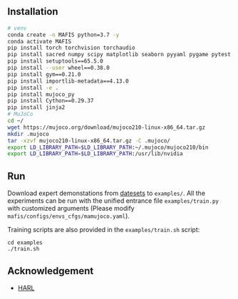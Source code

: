 ## Installation

```bash
# venv
conda create -n MAFIS python=3.7 -y
conda activate MAFIS
pip install torch torchvision torchaudio
pip install sacred numpy scipy matplotlib seaborn pyyaml pygame pytest probscale imageio snakeviz tensorboard-logger tensorboard tensorboardx h5py
pip install setuptools==65.5.0
pip install --user wheel==0.38.0
pip install gym==0.21.0
pip install importlib-metadata==4.13.0
pip install -e .
pip install mujoco_py
pip install Cython==0.29.37
pip install jinja2
# MuJoCo
cd ~/
wget https://mujoco.org/download/mujoco210-linux-x86_64.tar.gz
mkdir .mujoco
tar -xzvf mujoco210-linux-x86_64.tar.gz -C .mujoco/
export LD_LIBRARY_PATH=$LD_LIBRARY_PATH:~/.mujoco/mujoco210/bin
export LD_LIBRARY_PATH=$LD_LIBRARY_PATH:/usr/lib/nvidia
```

## Run
Download expert demonstations from [datesets](https://www.lamda.nju.edu.cn/lingzx/NeurIPS_2025_MAFIS_dataset.zip) to `examples/`. All the experiments can be run with the unified entrance file `examples/train.py` with customized arguments (Please modify `mafis/configs/envs_cfgs/mamujoco.yaml`).

Training scripts are also provided in the `examples/train.sh` script: 
```shell
cd examples
./train.sh
```

## Acknowledgement

+ [HARL](http://github.com/PKU-MARL/HARL)